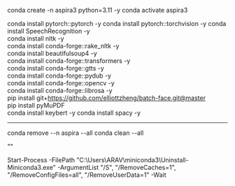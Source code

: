 conda create -n aspira3 python=3.11 -y
conda activate aspira3

conda install pytorch::pytorch -y
conda install pytorch::torchvision -y
conda install SpeechRecognition -y          
conda install nltk -y                        
conda install conda-forge::rake_nltk -y     
conda install beautifulsoup4 -y              
conda install conda-forge::transformers -y  
conda install conda-forge::gtts -y           
conda install conda-forge::pydub -y          
conda install conda-forge::opencv -y          
conda install conda-forge::librosa -y         
pip install git+https://github.com/elliottzheng/batch-face.git@master   
pip install pyMuPDF                         
conda install keybert -y
conda install spacy -y

---

conda remove --n aspira --all
conda clean --all



""

Start-Process -FilePath "C:\Users\ARAV\miniconda3\Uninstall-Miniconda3.exe" -ArgumentList "/S", "/RemoveCaches=1", "/RemoveConfigFiles=all", "/RemoveUserData=1" -Wait


